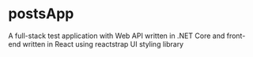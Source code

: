 # postsApp

A full-stack test application with Web API written in .NET Core and front-end written in React using reactstrap UI styling library